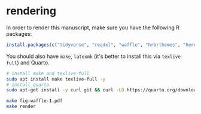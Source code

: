 # rendering

In order to render this manuscript, make sure you have the following R packages:

```r
install.packages(c("tidyverse", "readxl", "waffle", "hrbrthemes", "here", "knitr"))
```

You should also have `make`, `latexmk` (it's better to install this via `texlive-full`) and Quarto.

```bash
# install make and texlive-full
sudo apt install make texlive-full -y
# install quarto
sudo apt-get install -y curl git && curl -LO https://quarto.org/download/latest/quarto-linux-amd64.deb && dpkg -i quarto-linux-amd64.deb && quarto install tool tinytex && rm quarto-linux-amd64.deb

make fig-waffle-1.pdf
make render
```
